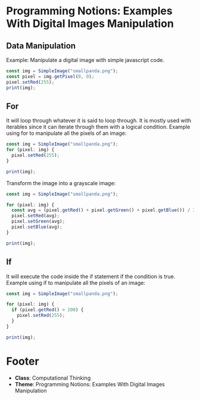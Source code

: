 # Programming Notions: Examples With Digital Images Manipulation

## Data Manipulation

Example: Manipulate a digital image with simple javascript code.

```javascript
const img = SimpleImage("smallpanda.png");
const pixel = img.getPixel(0, 0);
pixel.setRed(255);
print(img);
```

## For

It will loop through whatever it is said to loop through. It is mostly used with iterables since it can iterate through them with a logical condition. Example using for to manipulate all the pixels of an image:

```javascript
const img = SimpleImage("smallpanda.png");
for (pixel: img) {
  pixel.setRed(255);
}

print(img);
```

Transform the image into a grayscale image:

```javascript
const img = SimpleImage("smallpanda.png");

for (pixel: img) {
  const avg = (pixel.getRed() + pixel.getGreen() + pixel.getBlue()) / 3;
  pixel.setRed(avg);
  pixel.setGreen(avg);
  pixel.setBlue(avg);
}

print(img);
```

## If

It will execute the code inside the if statement if the condition is true. Example using if to manipulate all the pixels of an image:

```javascript
const img = SimpleImage("smallpanda.png");

for (pixel: img) {
  if (pixel.getRed() > 200) {
    pixel.setRed(255);
  }
}

print(img);
```

# Footer

- **Class**: Computational Thinking
- **Theme**: Programming Notions: Examples With Digital Images Manipulation
